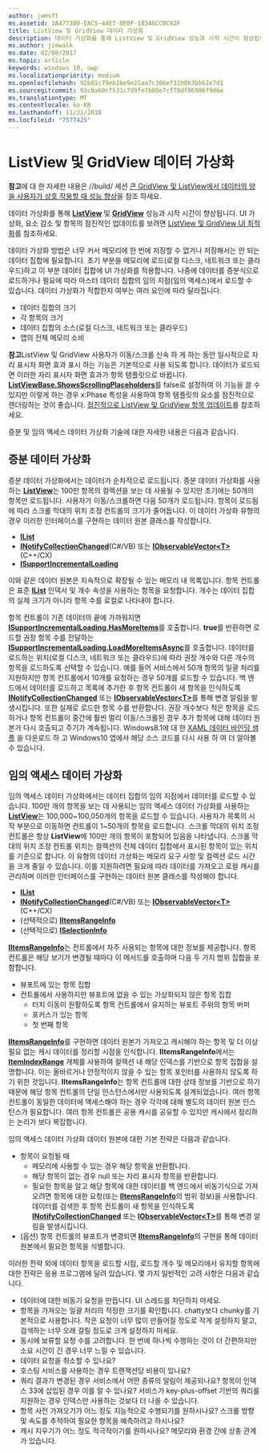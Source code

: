 ```yaml
---
author: jwmsft
ms.assetid: 3A477380-EAC5-44E7-8E0F-18346CC0C92F
title: ListView 및 GridView 데이터 가상화
description: 데이터 가상화를 통해 ListView 및 GridView 성능과 시작 시간이 향상됩니다.
ms.author: jimwalk
ms.date: 02/08/2017
ms.topic: article
keywords: windows 10, uwp
ms.localizationpriority: medium
ms.openlocfilehash: 92b81c79eb1be9e21aa7c306ef31b0b3bb62e7d1
ms.sourcegitcommit: 93c0a60cf531c7d9fe7b00e7cf78df86906f9d6e
ms.translationtype: MT
ms.contentlocale: ko-KR
ms.lasthandoff: 11/21/2018
ms.locfileid: "7577425"
---
```

# <a name="listview-and-gridview-data-virtualization"></a>ListView 및 GridView 데이터 가상화


**참고**에 대 한 자세한 내용은 //build/ 세션 [큰 GridView 및 ListView에서 데이터의 양을 사용자가 상호 작용할 때 성능 향상](https://channel9.msdn.com/Events/Build/2013/3-158)을 참조 하세요.

데이터 가상화를 통해 [**ListView**](https://msdn.microsoft.com/library/windows/apps/BR242878) 및 [**GridView**](https://msdn.microsoft.com/library/windows/apps/BR242705) 성능과 시작 시간이 향상됩니다. UI 가상화, 요소 감소 및 항목의 점진적인 업데이트를 보려면 [ListView 및 GridView UI 최적화](optimize-gridview-and-listview.md)를 참조하세요.

데이터 가상화 방법은 너무 커서 메모리에 한 번에 저장할 수 없거나 저장해서는 안 되는 데이터 집합에 필요합니다. 초기 부분을 메모리에 로드(로컬 디스크, 네트워크 또는 클라우드)하고 이 부분 데이터 집합에 UI 가상화를 적용합니다. 나중에 데이터를 증분식으로 로드하거나 필요에 따라 마스터 데이터 집합의 임의 지점(임의 액세스)에서 로드할 수 있습니다. 데이터 가상화가 적합한지 여부는 여러 요인에 따라 달라집니다.

-   데이터 집합의 크기
-   각 항목의 크기
-   데이터 집합의 소스(로컬 디스크, 네트워크 또는 클라우드)
-   앱의 전체 메모리 소비

**참고**ListView 및 GridView 사용자가 이동/스크롤 신속 하 게 하는 동안 일시적으로 자리 표시자 화면 효과 표시 하는 기능은 기본적으로 사용 되도록 합니다. 데이터가 로드되면 이러한 자리 표시자 화면 효과가 항목 템플릿으로 바뀝니다. [**ListViewBase.ShowsScrollingPlaceholders**](https://msdn.microsoft.com/library/windows/apps/windows.ui.xaml.controls.listviewbase.showsscrollingplaceholders)를 false로 설정하여 이 기능을 끌 수 있지만 이렇게 하는 경우 x:Phase 특성을 사용하여 항목 템플릿의 요소를 점진적으로 렌더링하는 것이 좋습니다. [점진적으로 ListView 및 GridView 항목 업데이트](optimize-gridview-and-listview.md#update-items-incrementally)를 참조하세요.

증분 및 임의 액세스 데이터 가상화 기술에 대한 자세한 내용은 다음과 같습니다.

## <a name="incremental-data-virtualization"></a>증분 데이터 가상화

증분 데이터 가상화에서는 데이터가 순차적으로 로드됩니다. 증분 데이터 가상화를 사용하는 [**ListView**](https://msdn.microsoft.com/library/windows/apps/BR242878)는 100만 항목의 컬렉션을 보는 데 사용될 수 있지만 초기에는 50개의 항목만 로드됩니다. 사용자가 이동/스크롤하면 다음 50개가 로드됩니다. 항목이 로드됨에 따라 스크롤 막대의 위치 조정 컨트롤의 크기가 줄어듭니다. 이 데이터 가상화 유형의 경우 이러한 인터페이스를 구현하는 데이터 원본 클래스를 작성합니다.

-   [**IList**](https://msdn.microsoft.com/library/windows/apps/xaml/system.collections.ilist.aspx)
-   [**INotifyCollectionChanged**](https://msdn.microsoft.com/library/windows/apps/xaml/system.collections.specialized.inotifycollectionchanged.aspx)(C#/VB) 또는 [**IObservableVector&lt;T&gt;**](https://msdn.microsoft.com/library/windows/apps/BR226052)(C++/CX)
-   [**ISupportIncrementalLoading**](https://msdn.microsoft.com/library/windows/apps/Hh701916)

이와 같은 데이터 원본은 지속적으로 확장될 수 있는 메모리 내 목록입니다. 항목 컨트롤은 표준 [**IList**](https://msdn.microsoft.com/library/windows/apps/xaml/system.collections.ilist.aspx) 인덱서 및 개수 속성을 사용하는 항목을 요청합니다. 개수는 데이터 집합의 실제 크기가 아니라 항목 수를 로컬로 나타내야 합니다.

항목 컨트롤이 기존 데이터의 끝에 가까워지면 [**ISupportIncrementalLoading.HasMoreItems**](https://msdn.microsoft.com/library/windows/apps/windows.ui.xaml.data.isupportincrementalloading.hasmoreitems)를 호출합니다. **true**를 반환하면 로드할 권장 항목 수를 전달하는 [**ISupportIncrementalLoading.LoadMoreItemsAsync**](https://msdn.microsoft.com/library/windows/apps/windows.ui.xaml.data.isupportincrementalloading.loadmoreitemsasync)를 호출합니다. 데이터를 로드하는 위치(로컬 디스크, 네트워크 또는 클라우드)에 따라 권장 개수와 다른 개수의 항목을 로드하도록 선택할 수 있습니다. 예를 들어 서비스에서 50개 항목의 일괄 처리를 지원하지만 항목 컨트롤에서 10개를 요청하는 경우 50개를 로드할 수 있습니다. 백 엔드에서 데이터를 로드하고 목록에 추가한 후 항목 컨트롤이 새 항목을 인식하도록 [**INotifyCollectionChanged**](https://msdn.microsoft.com/library/windows/apps/xaml/system.collections.specialized.inotifycollectionchanged.aspx) 또는 [**IObservableVector&lt;T&gt;**](https://msdn.microsoft.com/library/windows/apps/BR226052)를 통해 변경 알림을 발생시킵니다. 또한 실제로 로드한 항목 수를 반환합니다. 권장 개수보다 적은 항목을 로드하거나 항목 컨트롤이 중간에 훨씬 멀리 이동/스크롤된 경우 추가 항목에 대해 데이터 원본가 다시 호출되고 주기가 계속됩니다. Windows8.1에 대 한 [XAML 데이터 바인딩 샘플](https://code.msdn.microsoft.com/windowsapps/Data-Binding-7b1d67b5) 을 다운로드 하 고 Windows10 앱에서 해당 소스 코드를 다시 사용 하 여 더 알아볼 수 있습니다.

## <a name="random-access-data-virtualization"></a>임의 액세스 데이터 가상화

임의 액세스 데이터 가상화에서는 데이터 집합의 임의 지점에서 데이터를 로드할 수 있습니다. 100만 개의 항목을 보는 데 사용되는 임의 액세스 데이터 가상화를 사용하는 [**ListView**](https://msdn.microsoft.com/library/windows/apps/BR242878)는 100,000~100,050개의 항목을 로드할 수 있습니다. 사용자가 목록의 시작 부분으로 이동하면 컨트롤이 1~50개의 항목을 로드합니다. 스크롤 막대의 위치 조정 컨트롤은 항상 **ListView**에 100만 개의 항목이 포함되어 있음을 나타냅니다. 스크롤 막대의 위치 조정 컨트롤 위치는 컬렉션의 전체 데이터 집합에서 표시된 항목이 있는 위치를 기준으로 합니다. 이 유형의 데이터 가상화는 메모리 요구 사항 및 컬렉션 로드 시간을 크게 줄일 수 있습니다. 이를 지원하려면 필요에 따라 데이터를 가져오고 로컬 캐시를 관리하며 이러한 인터페이스를 구현하는 데이터 원본 클래스를 작성해야 합니다.

-   [**IList**](https://msdn.microsoft.com/library/windows/apps/xaml/system.collections.ilist.aspx)
-   [**INotifyCollectionChanged**](https://msdn.microsoft.com/library/windows/apps/xaml/system.collections.specialized.inotifycollectionchanged.aspx)(C#/VB) 또는 [**IObservableVector&lt;T&gt;**](https://msdn.microsoft.com/library/windows/apps/BR226052)(C++/CX)
-   (선택적으로) [**IItemsRangeInfo**](https://msdn.microsoft.com/library/windows/apps/Dn877070)
-   (선택적으로) [**ISelectionInfo**](https://msdn.microsoft.com/library/windows/apps/Dn877074)

[**IItemsRangeInfo**](https://msdn.microsoft.com/library/windows/apps/Dn877070)는 컨트롤에서 자주 사용되는 항목에 대한 정보를 제공합니다. 항목 컨트롤은 해당 보기가 변경될 때마다 이 메서드를 호출하며 다음 두 가지 범위 집합을 포함합니다.

-   뷰포트에 있는 항목 집합
-   컨트롤에서 사용하지만 뷰포트에 없을 수 있는 가상화되지 않은 항목 집합
    -   터치 이동이 원활하도록 항목 컨트롤에서 유지하는 뷰포트 주위의 항목 버퍼
    -   포커스가 있는 항목
    -   첫 번째 항목

[**IItemsRangeInfo**](https://msdn.microsoft.com/library/windows/apps/Dn877070)를 구현하면 데이터 원본가 가져오고 캐시해야 하는 항목 및 더 이상 필요 없는 캐시 데이터를 정리할 시점을 인식합니다. **IItemsRangeInfo**에서는 [**ItemIndexRange**](https://msdn.microsoft.com/library/windows/apps/Dn877081) 개체를 사용하여 컬렉션 내 해당 인덱스를 기반으로 항목 집합을 설명합니다. 이는 올바르거나 안정적이지 않을 수 있는 항목 포인터를 사용하지 않도록 하기 위한 것입니다. **IItemsRangeInfo**는 항목 컨트롤에 대한 상태 정보를 기반으로 하기 때문에 해당 항목 컨트롤의 단일 인스턴스에서만 사용되도록 설계되었습니다. 여러 항목 컨트롤이 동일한 데이터에 액세스해야 하는 경우 각각에 대해 별도의 데이터 원본 인스턴스가 필요합니다. 여러 항목 컨트롤은 공용 캐시를 공유할 수 있지만 캐시에서 정리하는 논리가 보다 복잡합니다.

임의 액세스 데이터 가상화 데이터 원본에 대한 기본 전략은 다음과 같습니다.

-   항목이 요청될 때
    -   메모리에 사용할 수 있는 경우 해당 항목을 반환합니다.
    -   해당 항목이 없는 경우 null 또는 자리 표시자 항목을 반환합니다.
    -   필요한 항목을 알고 해당 항목에 대한 데이터를 백 엔드에서 비동기식으로 가져오려면 항목에 대한 요청(또는 [**IItemsRangeInfo**](https://msdn.microsoft.com/library/windows/apps/Dn877070)의 범위 정보)을 사용합니다. 데이터를 검색한 후 항목 컨트롤이 새 항목을 인식하도록 [**INotifyCollectionChanged**](https://msdn.microsoft.com/library/windows/apps/xaml/system.collections.specialized.inotifycollectionchanged.aspx) 또는 [**IObservableVector&lt;T&gt;**](https://msdn.microsoft.com/library/windows/apps/BR226052)를 통해 변경 알림을 발생시킵니다.
-   (옵션) 항목 컨트롤의 뷰포트가 변경되면 [**IItemsRangeInfo**](https://msdn.microsoft.com/library/windows/apps/Dn877070)의 구현을 통해 데이터 원본에서 필요한 항목을 식별합니다.

이러한 전략 외에 데이터 항목을 로드할 시점, 로드할 개수 및 메모리에서 유지할 항목에 대한 전략은 응용 프로그램에 달려 있습니다. 몇 가지 일반적인 고려 사항은 다음과 같습니다.

-   데이터에 대한 비동기 요청을 만듭니다. UI 스레드를 차단하지 마세요.
-   항목을 가져오는 일괄 처리의 적정한 크기를 확인합니다. chatty보다 chunky를 기본적으로 사용합니다. 작은 요청이 너무 많이 만들어질 정도로 작게 설정하지 말고, 검색하는 너무 오래 걸릴 정도로 크게 설정하지 마세요.
-   동시에 보류할 요청 수를 고려합니다. 한 번에 하나씩 수행하는 것이 더 간편하지만 소요 시간이 긴 경우 너무 느릴 수 있습니다.
-   데이터 요청을 취소할 수 있나요?
-   호스팅 서비스를 사용하는 경우 트랜잭션당 비용이 있나요?
-   쿼리 결과가 변경된 경우 서비스에서 어떤 종류의 알림이 제공되나요? 항목이 인덱스 33에 삽입된 경우 이를 알 수 있나요? 서비스가 key-plus-offset 기반의 쿼리를 지원하는 경우 인덱스만 사용하는 것보다 더 나을 수 있습니다.
-   항목 사전 가져오기가 어느 정도 지능적으로 수행되기를 원하시나요? 스크롤 방향 및 속도를 추적하여 필요한 항목을 예측하려고 하시나요?
-   캐시 지우기가 어느 정도 적극적이기를 원하시나요? 메모리와 환경 간에 상충 관계가 있습니다.




